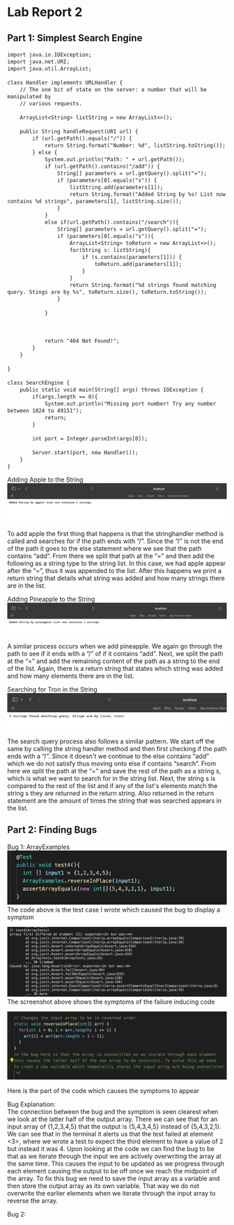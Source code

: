 # Lab Report 2

## Part 1: Simplest Search Engine 
```
import java.io.IOException;
import java.net.URI;
import java.util.ArrayList;

class Handler implements URLHandler {
    // The one bit of state on the server: a number that will be manipulated by
    // various requests.

    ArrayList<String> listString = new ArrayList<>();

    public String handleRequest(URI url) {
        if (url.getPath().equals("/")) {
            return String.format("Number: %d", listString.toString());
        } else {
            System.out.println("Path: " + url.getPath());
            if (url.getPath().contains("/add")) {
                String[] parameters = url.getQuery().split("=");
                if (parameters[0].equals("s")) {
                    listString.add(parameters[1]);
                    return String.format("Added String by %s! List now contains %d strings", parameters[1], listString.size());
                }
            }
            else if(url.getPath().contains("/search")){
                String[] parameters = url.getQuery().split("=");
                if (parameters[0].equals("s")){
                    ArrayList<String> toReturn = new ArrayList<>();
                    for(String s: listString){
                        if (s.contains(parameters[1])) {
                            toReturn.add(parameters[1]);
                        }
                    }
                    return String.format("%d strings found matching query. Stings are by %s", toReturn.size(), toReturn.toString());
                }

            }

             

            return "404 Not Found!";
        }
    }

}

class SearchEngine {
    public static void main(String[] args) throws IOException {
        if(args.length == 0){
            System.out.println("Missing port number! Try any number between 1024 to 49151");
            return;
        }

        int port = Integer.parseInt(args[0]);

        Server.start(port, new Handler());
    }
}

```
Adding Apple to the String
![apple_add](add_apple.png)  

To add apple the first thing that happens is that the stringhandler method is called and searches for if the path ends with “/”. Since the “/” is not the end of the path it goes to the else statement where we see that the path contains “add”. From there we split that path at the “=” and then add the following as a string type to the string list. In this case, we had apple appear after the “=”, thus it was appended to the list. After this happens we print a return string that details what string was added and how many strings there are in the list. 


Adding Pineapple to the String  
![pineapple_add](add_pineapple.png)  

A similar process occurs when we add pineapple. We again go through the path to see if it ends with a “/” of if it contains “add”. Next, we split the path at the “=” and add the remaining content of the path as a string to the end of the list. Again, there is a return string that states which string was added and how many elements there are in the list. 

Searching for Tron in the String   
![tron_search](search_tron.png) 
  
The search query process also follows a similar pattern. We start off the same by calling the string handler method and then first checking if the path ends with a “/”. Since it doesn't we continue to the else contains “add” which we do not satisfy thus moving onto else if contains “search”. From here we split the path at the “=” and save the rest of the path as a string s, which is what we want to search for in the string list. Next, the string s  is compared to the rest of the list and if any of the list's elements match the string s they are returned in the return string. Also returned in the return statement are the amount of times the string that was searched appears in the list. 




## Part 2: Finding Bugs 

Bug 1: ArrayExamples 
![fail_input_image](Bug1_fail_input.png)
The code above is the test case I wrote which caused the bug to display a symptom

![fail_output_image](Bug1_fail_ouput.png)
The screenshot above shows the symptoms of the failure inducing code   

![bug_location_image](Bug%201_location.png)

Here is the part of the code which causes the symptoms to appear

Bug Explanation:  
The connection between the bug and the symptom is seen clearest when we look at the latter half of the output array. There we can see that for an input array of {1,2,3,4,5} that the output is {5,4,3,4,5} instead of {5,4,3,2,1}. We can see that in the terminal it alerts us that the test failed at element <3>, where we wrote a test to expect the third element to have a value of 2 but instead it was 4. Upon looking at the code we can find the bug to be that as we iterate through the input we are actively overwriting the array at the same time. This causes the input to be updated as we progress through each element causing the output to be off once we reach the midpoint of the array. To fix this bug we need to save the input array as a variable and then store the output array as its own variable. That way we do not overwrite the earlier elements when we iterate through the input array to reverse the array. 

Bug 2:  
